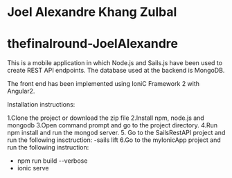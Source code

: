 # Joel Alexandre Khang Zulbal
# thefinalround-JoelAlexandre

This is a mobile application in which Node.js and Sails.js have been used to create REST API endpoints. 
The database used at the backend is MongoDB. 

The front end has been implemented using IoniC Framework 2 with Angular2. 

Installation instructions:

1.Clone the project or download the zip file
2.Install npm, node.js and mongodb
3.Open command prompt and go to the project directory.
4.Run npm install and run the mongod server.
5. Go to the SailsRestAPI project and run the following insctruction: 
  -sails lift
6.Go to the myIonicApp project and run the following instruction: 
  - npm run build --verbose 
  - ionic serve 

